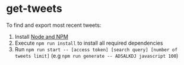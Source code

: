 # get-tweets

To find and export most recent tweets:

1. Install [Node and NPM](https://nodejs.org/en/download/)
1. Execute `npm run install` to install all required dependencies
1. Run `npm run start -- [access token] [search query] [number of tweets limit]` (e.g `npm run generate -- ADSALKDJ javascript 100`)
